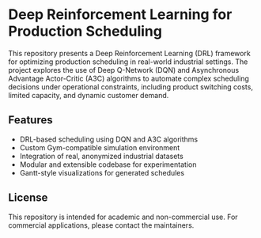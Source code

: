 # Deep Reinforcement Learning for Production Scheduling

This repository presents a Deep Reinforcement Learning (DRL) framework for optimizing production scheduling in real-world industrial settings. The project explores the use of Deep Q-Network (DQN) and Asynchronous Advantage Actor-Critic (A3C) algorithms to automate complex scheduling decisions under operational constraints, including product switching costs, limited capacity, and dynamic customer demand.

## Features

- DRL-based scheduling using DQN and A3C algorithms
- Custom Gym-compatible simulation environment
- Integration of real, anonymized industrial datasets
- Modular and extensible codebase for experimentation
- Gantt-style visualizations for generated schedules

## License

This repository is intended for academic and non-commercial use. For commercial applications, please contact the maintainers.
